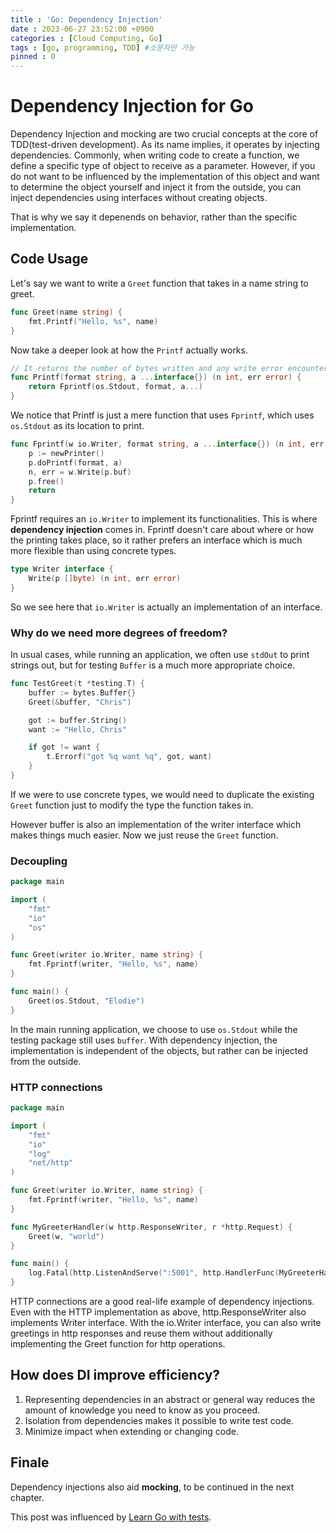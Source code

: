 ```yaml
---
title : 'Go: Dependency Injection'
date : 2023-06-27 23:52:00 +0900
categories : [Cloud Computing, Go]
tags : [go, programming, TDD] #소문자만 가능
pinned : 0
---
```


# Dependency Injection for Go
Dependency Injection and mocking are two crucial concepts at the core of TDD(test-driven development). As its name implies, it operates by injecting dependencies. Commonly, when writing code to create a function, we define a specific type of object to receive as a parameter. However, if you do not want to be influenced by the implementation of this object and want to determine the object yourself and inject it from the outside, you can inject dependencies using interfaces without creating objects.

That is why we say it depenends on behavior, rather than the specific implementation.

## Code Usage
Let's say we want to write a `Greet` function that takes in a name string to greet.

```go
func Greet(name string) {
	fmt.Printf("Hello, %s", name)
}
```

Now take a deeper look at how the `Printf` actually works.
```go
// It returns the number of bytes written and any write error encountered.
func Printf(format string, a ...interface{}) (n int, err error) {
	return Fprintf(os.Stdout, format, a...)
}
```
We notice that Printf is just a mere function that uses `Fprintf`, which uses `os.Stdout` as its location to print. 

```go
func Fprintf(w io.Writer, format string, a ...interface{}) (n int, err error) {
	p := newPrinter()
	p.doPrintf(format, a)
	n, err = w.Write(p.buf)
	p.free()
	return
}
```

Fprintf requires an `io.Writer` to implement its functionalities. This is where <b>dependency injection</b> comes in. Fprintf doesn't care about where or how the printing takes place, so it rather prefers an interface which is much more flexible than using concrete types.

```go
type Writer interface {
	Write(p []byte) (n int, err error)
}
```

So we see here that `io.Writer` is actually an implementation of an interface.

### Why do we need more degrees of freedom?
In usual cases, while running an application, we often use `stdOut` to print strings out, but for testing `Buffer` is a much more appropriate choice.

```go
func TestGreet(t *testing.T) {
	buffer := bytes.Buffer{}
	Greet(&buffer, "Chris")

	got := buffer.String()
	want := "Hello, Chris"

	if got != want {
		t.Errorf("got %q want %q", got, want)
	}
}
```

If we were to use concrete types, we would need to duplicate the existing `Greet` function just to modify the type the function takes in.

However buffer is also an implementation of the writer interface which makes things much easier. Now we just reuse the `Greet` function.

### Decoupling

```go
package main

import (
	"fmt"
	"io"
	"os"
)

func Greet(writer io.Writer, name string) {
	fmt.Fprintf(writer, "Hello, %s", name)
}

func main() {
	Greet(os.Stdout, "Elodie")
}
```
In the main running application, we choose to use `os.Stdout` while the testing package still uses `buffer`. With dependency injection, the implementation is independent of the objects, but rather can be injected from the outside.

### HTTP connections
```go
package main

import (
	"fmt"
	"io"
	"log"
	"net/http"
)

func Greet(writer io.Writer, name string) {
	fmt.Fprintf(writer, "Hello, %s", name)
}

func MyGreeterHandler(w http.ResponseWriter, r *http.Request) {
	Greet(w, "world")
}

func main() {
	log.Fatal(http.ListenAndServe(":5001", http.HandlerFunc(MyGreeterHandler)))
}
```

HTTP connections are a good real-life example of dependency injections.
Even with the HTTP implementation as above, http.ResponseWriter also implements Writer interface. With the io.Writer interface, you can also write greetings in http responses and reuse them without additionally implementing the Greet function for http operations.

## How does DI improve efficiency?
1. Representing dependencies in an abstract or general way reduces the amount of knowledge you need to know as you proceed.
2. Isolation from dependencies makes it possible to write test code.
3. Minimize impact when extending or changing code.


## Finale
Dependency injections also aid <b>mocking</b>, to be continued in the next chapter.

This post was influenced by [Learn Go with tests](https://quii.gitbook.io/learn-go-with-tests).